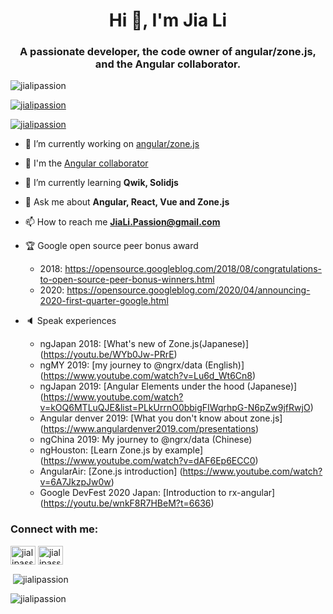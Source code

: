 <h1 align="center">Hi 👋, I'm Jia Li</h1>
<h3 align="center">A passionate developer, the code owner of angular/zone.js, and the Angular collaborator.</h3>

<p align="left"> <img src="https://komarev.com/ghpvc/?username=jialipassion&label=Profile%20views&color=0e75b6&style=flat" alt="jialipassion" /> </p>

<p align="left"> <a href="https://github.com/ryo-ma/github-profile-trophy"><img src="https://github-profile-trophy.vercel.app/?username=jialipassion" alt="jialipassion" /></a> </p>

<p align="left"> <a href="https://twitter.com/jialipassion" target="blank"><img src="https://img.shields.io/twitter/follow/jialipassion?logo=twitter&style=for-the-badge" alt="jialipassion" /></a> </p>

- 🔭 I’m currently working on [angular/zone.js](https://github.com/angular/angular)

- :tada: I'm the [Angular collaborator](https://angular.io/about?group=Collaborators)

- 🌱 I’m currently learning **Qwik, Solidjs**

- 💬 Ask me about **Angular, React, Vue and Zone.js**

- 📫 How to reach me **JiaLi.Passion@gmail.com**

- :trophy: Google open source peer bonus award
  - 2018: https://opensource.googleblog.com/2018/08/congratulations-to-open-source-peer-bonus-winners.html
  - 2020: https://opensource.googleblog.com/2020/04/announcing-2020-first-quarter-google.html
  
- :speaker: Speak experiences
  - ngJapan 2018: [What's new of Zone.js(Japanese)] (https://youtu.be/WYb0Jw-PRrE)
  - ngMY 2019: [my journey to @ngrx/data (English)] (https://www.youtube.com/watch?v=Lu6d_Wt6Cn8)
  - ngJapan 2019: [Angular Elements under the hood (Japanese)] (https://www.youtube.com/watch?v=kOQ6MTLuQJE&list=PLkUrrnO0bbigFIWqrhpG-N6pZw9jfRwjO)
  - Angular denver 2019: [What you don't know about zone.js] (https://www.angulardenver2019.com/presentations)
  - ngChina 2019: My journey to @ngrx/data (Chinese)
  - ngHouston: [Learn Zone.js by example] (https://www.youtube.com/watch?v=dAF6Ep6ECC0)
  - AngularAir: [Zone.js introduction] (https://www.youtube.com/watch?v=6A7JkzpJw0w)
  - Google DevFest 2020 Japan: [Introduction to rx-angular] (https://youtu.be/wnkF8R7HBeM?t=6636)

<h3 align="left">Connect with me:</h3>
<p align="left">
<a href="https://dev.to/jialipassion" target="blank"><img align="center" src="https://raw.githubusercontent.com/rahuldkjain/github-profile-readme-generator/master/src/images/icons/Social/devto.svg" alt="jialipassion" height="30" width="40" /></a>
<a href="https://twitter.com/jialipassion" target="blank"><img align="center" src="https://raw.githubusercontent.com/rahuldkjain/github-profile-readme-generator/master/src/images/icons/Social/twitter.svg" alt="jialipassion" height="30" width="40" /></a>
</p>

<p>&nbsp;<img align="center" src="https://github-readme-stats.vercel.app/api?username=jialipassion&show_icons=true&locale=en" alt="jialipassion" /></p>

<p><img align="center" src="https://github-readme-streak-stats.herokuapp.com/?user=jialipassion&" alt="jialipassion" /></p>

